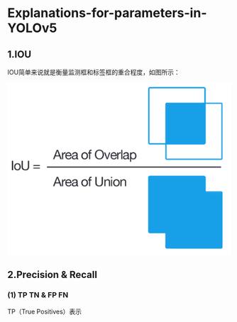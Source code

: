 # Explanations-for-parameters-in-YOLOv5

## 1.IOU

IOU简单来说就是衡量监测框和标签框的重合程度，如图所示：

![image](https://raw.githubusercontent.com/zzr2311559/Explanations-for-parameters-in-YOLOv5/master/imgfile/IOU.jpg)

## 2.Precision & Recall

### (1) TP TN & FP FN

TP（True Positives）表示

